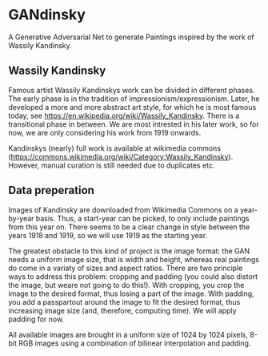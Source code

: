 # GANdinsky
A Generative Adversarial Net to generate Paintings inspired by the work of Wassily Kandinsky. 

## Wassily Kandinsky
Famous artist Wassily Kandinskys work can be divided in different phases. The early phase is in the tradition of impressionism/expressionism. Later, he developed a more and more abstract art style, for which he is most famous today, see https://en.wikipedia.org/wiki/Wassily_Kandinsky. There is a transitional phase in between. We are most intrested in his later work, so for now, we are only considering his work from 1919 onwards. 

Kandinskys (nearly) full work is available at wikimedia commons (https://commons.wikimedia.org/wiki/Category:Wassily_Kandinsky). However, manual curation is still needed due to duplicates etc. 

## Data preperation
Images of Kandinsky are downloaded from Wikimedia Commons on a year-by-year basis. Thus, a start-year can be picked, to only include paintings from this year on. There seems to be a clear change in style between the years 1918 and 1919, so we will use 1919 as the starting year. 

The greatest obstacle to this kind of project is the image format: the GAN needs a uniform image size, that is width and height, whereas real paintings do come in a variaty of sizes and aspect ratios. There are two principle ways to address this problem: cropping and padding (you could also distort the image, but weare not going to do this!). With cropping, you crop the image to the desired format, thus losing a part of the image. With padding, you add a passpartout around the image to fit the desired format, thus increasing image size (and, therefore, computing time). We will apply padding for now. 

All available images are brought in a uniform size of 1024 by 1024 pixels, 8-bit RGB images using a combination of bilinear interpolation and padding.
